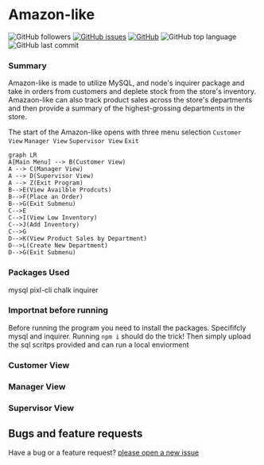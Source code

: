 # Amazon-like
![GitHub followers](https://img.shields.io/github/followers/cl33per?style=social)
[![GitHub issues](https://img.shields.io/github/issues/cl33per/Amazon-like)](https://github.com/cl33per/Amazon-like/issues)
[![GitHub](https://img.shields.io/github/license/cl33per/Amazon-like)](https://img.shields.io/github/license/cl33per/Amazon-like)
![GitHub top language](https://img.shields.io/github/languages/top/cl33per/Amazon-like)
![GitHub last commit](https://img.shields.io/github/last-commit/cl33per/Amazon-like)

### Summary

Amazon-like is made to utilize MySQL, and node's inquirer package and take in orders from customers and deplete stock from the store's inventory. Amazaon-like can also track product sales across the store's departments and then provide a summary of the highest-grossing departments in the store.

The start of the Amazon-like opens with three menu selection 
`Customer View`
`Manager View`
`Supervisor View`
`Exit`

```mermaid
graph LR
A[Main Menu] --> B(Customer View)
A --> C(Manager View)
A --> D(Supervisor View)
A --> Z(Exit Program)
B-->E(View Availble Prodcuts)
B-->F(Place an Order)
B-->G(Exit Submenu)
C-->E
C-->I(View Low Inventory)
C-->J(Add Inventory)
C-->G
D-->K(View Product Sales by Department)
D-->L(Create New Department)
D-->G(Exit Submenu)
```

### Packages Used 
mysql
pixl-cli
chalk
inquirer

### Importnat before running

Before running the program you need to install the packages. Specififcly mysql and inquirer. 
Running `npm i` should do the trick!
Then simply upload the sql scritps provided and can run a local enviorment

### Customer View



### Manager View



### Supervisor View



## Bugs and feature requests
Have a bug or a feature request? [please open a new issue](https://github.com/cl33per/Amazon-like/issues/new)
  